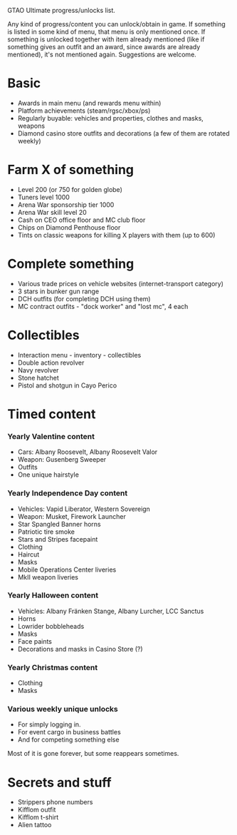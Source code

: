 GTAO Ultimate progress/unlocks list. 

Any kind of progress/content you can unlock/obtain in game. If something is listed in some kind of menu, that menu is only mentioned once. If something is unlocked together with item already mentioned (like if something gives an outfit and an award, since awards are already mentioned), it's not mentioned again. Suggestions are welcome. 

# Basic
- Awards in main menu (and rewards menu within)
- Platform achievements (steam/rgsc/xbox/ps)
- Regularly buyable: vehicles and properties, clothes and masks, weapons
- Diamond casino store outfits and decorations (a few of them are rotated weekly)

# Farm X of something
- Level 200 (or 750 for golden globe)
- Tuners level 1000
- Arena War sponsorship tier 1000
- Arena War skill level 20
- Cash on CEO office floor and MC club floor
- Chips on Diamond Penthouse floor
- Tints on classic weapons for killing X players with them (up to 600)

# Complete something
- Various trade prices on vehicle websites (internet-transport category)
- 3 stars in bunker gun range
- DCH outfits (for completing DCH using them)
- MC contract outfits - "dock worker" and "lost mc", 4 each

# Collectibles
- Interaction menu - inventory - collectibles
- Double action revolver
- Navy revolver
- Stone hatchet
- Pistol and shotgun in Cayo Perico

# Timed content

### Yearly Valentine content
- Cars: Albany Roosevelt, Albany Roosevelt Valor
- Weapon: Gusenberg Sweeper
- Outfits
- One unique hairstyle

### Yearly Independence Day content
- Vehicles: Vapid Liberator, Western Sovereign
- Weapon: Musket, Firework Launcher
- Star Spangled Banner horns
- Patriotic tire smoke
- Stars and Stripes facepaint
- Clothing
- Haircut
- Masks
- Mobile Operations Center liveries
- MkII weapon liveries 

### Yearly Halloween content
- Vehicles: Albany Fränken Stange, Albany Lurcher, LCC Sanctus
- Horns
- Lowrider bobbleheads
- Masks
- Face paints
- Decorations and masks in Casino Store (?)

### Yearly Christmas content
- Clothing
- Masks

### Various weekly unique unlocks
- For simply logging in. 
- For event cargo in business battles
- And for competing something else

Most of it is gone forever, but some reappears sometimes. 

# Secrets and stuff

- Strippers phone numbers
- Kifflom outfit
- Kifflom t-shirt
- Alien tattoo

